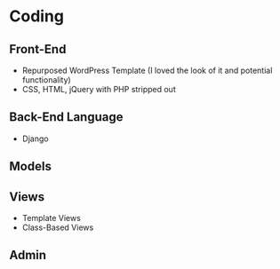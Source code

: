 # Coding

## Front-End

* Repurposed WordPress Template (I loved the look of it and potential functionality)
* CSS, HTML, jQuery with PHP stripped out

## Back-End Language

* Django

## Models

## Views

* Template Views
* Class-Based Views

## Admin
